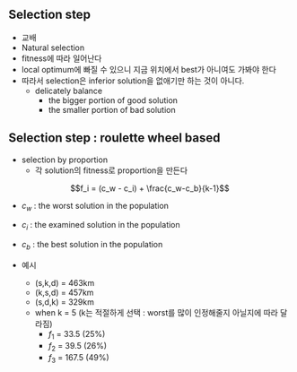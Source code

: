## Selection step
- 교배
- Natural selection
- fitness에 따라 일어난다
- local optimum에 빠질 수 있으니 지금 위치에서 best가 아니여도 가봐야 한다
- 따라서 selection은 inferior solution을 없애기만 하는 것이 아니다.
    - delicately balance
        - the bigger portion of good  solution
        - the smaller portion of bad solution

## Selection step : roulette wheel based
- selection by proportion
    - 각 solution의 fitness로 proportion을 만든다

$$f_i = (c_w - c_i) + \frac{c_w-c_b}{k-1}$$

- $c_w$ : the worst solution in the population
- $c_i$ : the examined solution in the population
- $c_b$ : the best solution in the population

- 예시
    - (s,k,d) = 463km
    - (k,s,d) = 457km
    - (s,d,k) = 329km
    - when k = 5 (k는 적절하게 선택 : worst를 많이 인정해줄지 아닐지에 따라 달라짐)
        - $f_1$ = 33.5 (25%)
        - $f_2$ = 39.5 (26%)
        - $f_3$ = 167.5 (49%)
